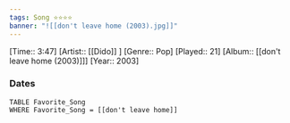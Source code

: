 ```yaml
---
tags: Song ⭐⭐⭐⭐ 
banner: "![[don't leave home (2003).jpg]]"
---
```

[Time:: 3:47]
[Artist:: [[Dido]] ]
[Genre:: Pop]
[Played:: 21]
[Album:: [[don't leave home (2003)]]]
[Year:: 2003]
### Dates
````dataview
TABLE Favorite_Song
WHERE Favorite_Song = [[don't leave home]]
````